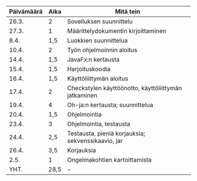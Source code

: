 Päivämäärä | Aika | Mitä tein
-----------|------|----------
26.3. | 2 | Sovelluksen suunnittelu
27.3. | 1 | Määrittelydokumentin kirjoittaminen
8.4. | 1,5 | Luokkien suunnittelua
10.4. | 2 | Työn ohjelmoinnin aloitus
14.4. | 1,5 | JavaFx:n kertausta
15.4. | 1,5 | Harjoituskoodia
16.4. | 1,5 | Käyttöliittymän aloitus
17.4. | 2 | Checkstylen käyttöönotto, käyttöliittymän jatkaminen
19.4. | 4 | Oh-ja:n kertausta; suunnittelua
20.4. | 1,5 | Ohjelmointia
23.4. | 3 | Ohjelmointia, testausta
24.4. | 2,5 | Testausta, pieniä korjauksia; sekvenssikaavio, jar
26.4. | 3,5 | Korjauksia
2.5. | 1 | Ongelmakohtien kartoittamista
YHT. | 28,5 | -

